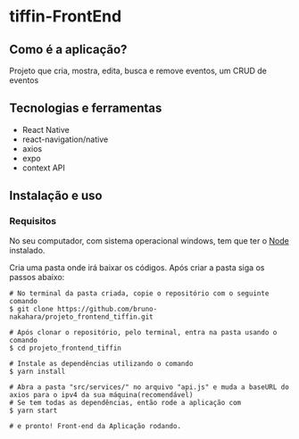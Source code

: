 <h1>tiffin-FrontEnd</h1>

<h2>Como é a aplicação?</h2>

<p>Projeto que cria, mostra, edita, busca e remove eventos, um CRUD de eventos</p>

<h2>Tecnologias e ferramentas</h2>

<ul>
  <li>React Native</li>
  <li>react-navigation/native</li>
  <li>axios</li>
  <li>expo</li>
  <li>context API</li>
</ul>

<h2>Instalação e uso</h2>

<h3>Requisitos</h3>
<p>No seu computador, com sistema operacional windows, tem que ter o <a href="https://nodejs.org/pt-br/download/">Node</a> instalado.</p>

<p>Cria uma pasta onde irá baixar os códigos. Após criar a pasta siga os passos abaixo:</p>

```
# No terminal da pasta criada, copie o repositório com o seguinte comando
$ git clone https://github.com/bruno-nakahara/projeto_frontend_tiffin.git

# Após clonar o repositório, pelo terminal, entra na pasta usando o comando
$ cd projeto_frontend_tiffin

# Instale as dependências utilizando o comando 
$ yarn install

# Abra a pasta "src/services/" no arquivo "api.js" e muda a baseURL do axios para o ipv4 da sua máquina(recomendável)
# Se tem todas as dependências, então rode a aplicação com
$ yarn start

# e pronto! Front-end da Aplicação rodando.

```

